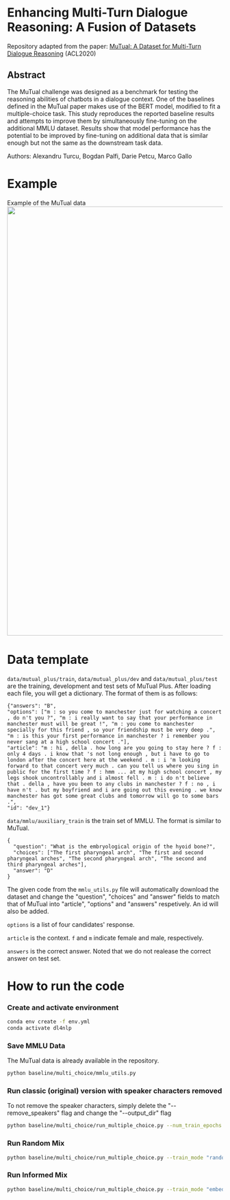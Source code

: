 # Enhancing Multi-Turn Dialogue Reasoning: A Fusion of Datasets

Repository adapted from the paper: [MuTual: A Dataset for Multi-Turn Dialogue Reasoning](https://www.aclweb.org/anthology/2020.acl-main.130/) (ACL2020)

## Abstract
The MuTual challenge was designed as a benchmark for testing the reasoning abilities of chatbots in a dialogue context. One of the baselines defined in the MuTual paper makes use of the BERT model, modified to fit a multiple-choice task. This study reproduces the reported baseline results and attempts to improve them by simultaneously fine-tuning on the additional MMLU dataset. Results show that model performance has the potential to be improved by fine-tuning on additional data that is similar enough but not the same as the downstream task data.

Authors: Alexandru Turcu, Bogdan Palfi, Darie Petcu, Marco Gallo




# Example
Example of the MuTual data
<img src="./readme/construct.png" width="1000" >


# Data template
```data/mutual_plus/train```, ```data/mutual_plus/dev``` and ```data/mutual_plus/test``` are the training, development and test sets of MuTual Plus. After loading each file, you will get a dictionary. The format of them is as follows:

```
{"answers": "B",
"options": ["m : so you come to manchester just for watching a concert , do n't you ?", "m : i really want to say that your performance in manchester must will be great !", "m : you come to manchester specially for this friend , so your friendship must be very deep .", "m : is this your first performance in manchester ? i remember you never sang at a high school concert ."],
"article": "m : hi , della . how long are you going to stay here ? f : only 4 days . i know that 's not long enough , but i have to go to london after the concert here at the weekend . m : i 'm looking forward to that concert very much . can you tell us where you sing in public for the first time ? f : hmm ... at my high school concert , my legs shook uncontrollably and i almost fell . m : i do n't believe that . della , have you been to any clubs in manchester ? f : no , i have n't . but my boyfriend and i are going out this evening . we know manchester has got some great clubs and tomorrow will go to some bars .",
"id": "dev_1"}
```

```data/mmlu/auxiliary_train``` is the train set of MMLU. The format is similar to MuTual. 
```
{
  "question": "What is the embryological origin of the hyoid bone?",
  "choices": ["The first pharyngeal arch", "The first and second pharyngeal arches", "The second pharyngeal arch", "The second and third pharyngeal arches"],
  "answer": "D"
}
```
The given code from the ```mmlu_utils.py``` file will automatically download the dataset and change the "question", "choices" and "answer" fields to match that of MuTual into "article", "options" and "answers" respetively. An id will also be added.

``` options ``` is a list of four candidates' response.

``` article ```  is the context. ```f``` and ```m``` indicate female and male, respectively.

```answers``` is the correct answer. Noted that we do not realease the correct answer on test set.

# How to run the code

### Create and activate environment
```sh
conda env create -f env.yml
conda activate dl4nlp
```

### Save MMLU Data
The MuTual data is already available in the repository. 
```sh
python baseline/multi_choice/mmlu_utils.py
```

### Run classic (original) version with speaker characters removed
To not remove the speaker characters, simply delete the "--remove_speakers" flag and change the "--output_dir" flag
```sh
python baseline/multi_choice/run_multiple_choice.py --num_train_epochs 10 --data_dir "data/mutual_plus" --model_type "bert" --model_name_or_path "bert-base-uncased" --task_name "mutual" --output_dir "output/bert/classic/no-speakers" --do_train --evaluate_during_training --do_lower_case --overwrite_output_dir --overwrite_cache --remove_speakers
```

### Run Random Mix
```sh
python baseline/multi_choice/run_multiple_choice.py --train_mode "random_mix" --percentage 0.4 --data_dir "data/mutual_plus" --model_type "bert" --model_name_or_path "bert-base-uncased" --task_name "mutual" --output_dir "output/bert/random_mix" --do_train --evaluate_during_training --do_lower_case --overwrite_output_dir --overwrite_cache --remove_speakers
```

### Run Informed Mix
```sh
python baseline/multi_choice/run_multiple_choice.py --train_mode "embeddings_mix" --percentage 0.4 --data_dir "data/mutual_plus" --model_type "bert" --model_name_or_path "bert-base-uncased" --task_name "mutual" --output_dir "output/bert/inf_mix" --do_train --evaluate_during_training --do_lower_case --overwrite_output_dir --overwrite_cache --remove_speakers
```

